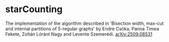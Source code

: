# starCounting
The implementation of the algorithm described in 'Bisection width, max-cut and internal partitions of 5-regular graphs' by Endre Csóka, Panna Tímea Fekete, Zoltán Lóránt Nagy and Levente Szemerédi. [arXiv:2509.08531](https://arxiv.org/abs/2509.08531)

